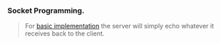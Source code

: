 ### Socket Programming.

> For [basic implementation](https://github.com/blac-siren/Build_X/tree/master/sockets/basic) the server will simply echo whatever it receives back to the client.